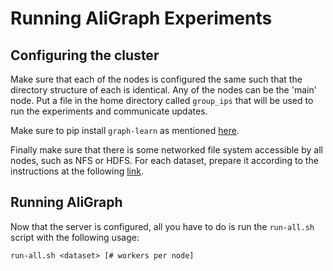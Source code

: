 # Running AliGraph Experiments

## Configuring the cluster
Make sure that each of the nodes is configured the same such that the
directory structure of each is identical.
Any of the nodes can be the 'main' node.
Put a file in the home directory called `group_ips` that will be used to run
the experiments and communicate updates.

Make sure to pip install `graph-learn` as mentioned
[here](https://github.com/alibaba/graph-learn/blob/master/docs/install_en.md).

Finally make sure that there is some networked file system accessible by all
nodes, such as NFS or HDFS.
For each dataset, prepare it according to the instructions at the following
[link](https://github.com/alibaba/graph-learn/blob/master/docs/install_en.md).


## Running AliGraph
Now that the server is configured, all you have to do is run the `run-all.sh`
script with the following usage:
```
run-all.sh <dataset> [# workers per node]
```
